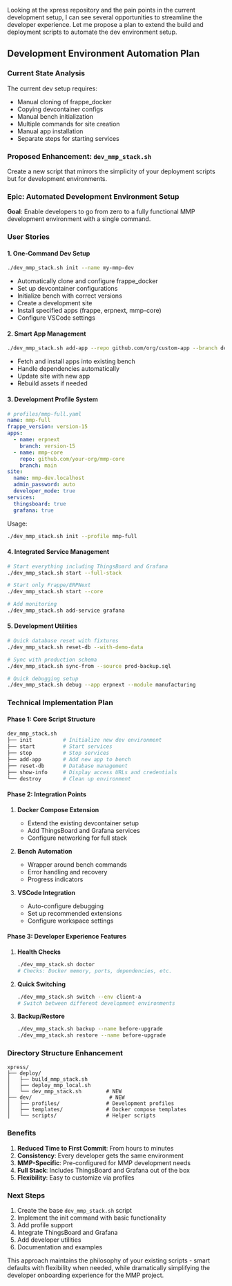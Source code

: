 Looking at the xpress repository and the pain points in the current development setup, I can see several opportunities to streamline the developer experience. Let me propose a plan to extend the build and deployment scripts to automate the dev environment setup.

## Development Environment Automation Plan

### Current State Analysis
The current dev setup requires:
- Manual cloning of frappe_docker
- Copying devcontainer configs
- Manual bench initialization
- Multiple commands for site creation
- Manual app installation
- Separate steps for starting services

### Proposed Enhancement: `dev_mmp_stack.sh`

Create a new script that mirrors the simplicity of your deployment scripts but for development environments.

### Epic: Automated Development Environment Setup

**Goal**: Enable developers to go from zero to a fully functional MMP development environment with a single command.

### User Stories

#### 1. **One-Command Dev Setup**
```bash
./dev_mmp_stack.sh init --name my-mmp-dev
```
- Automatically clone and configure frappe_docker
- Set up devcontainer configurations
- Initialize bench with correct versions
- Create a development site
- Install specified apps (frappe, erpnext, mmp-core)
- Configure VSCode settings

#### 2. **Smart App Management**
```bash
./dev_mmp_stack.sh add-app --repo github.com/org/custom-app --branch develop
```
- Fetch and install apps into existing bench
- Handle dependencies automatically
- Update site with new app
- Rebuild assets if needed

#### 3. **Development Profile System**
```yaml
# profiles/mmp-full.yaml
name: mmp-full
frappe_version: version-15
apps:
  - name: erpnext
    branch: version-15
  - name: mmp-core
    repo: github.com/your-org/mmp-core
    branch: main
site:
  name: mmp-dev.localhost
  admin_password: auto
  developer_mode: true
services:
  thingsboard: true
  grafana: true
```

Usage:
```bash
./dev_mmp_stack.sh init --profile mmp-full
```

#### 4. **Integrated Service Management**
```bash
# Start everything including ThingsBoard and Grafana
./dev_mmp_stack.sh start --full-stack

# Start only Frappe/ERPNext
./dev_mmp_stack.sh start --core

# Add monitoring
./dev_mmp_stack.sh add-service grafana
```

#### 5. **Development Utilities**
```bash
# Quick database reset with fixtures
./dev_mmp_stack.sh reset-db --with-demo-data

# Sync with production schema
./dev_mmp_stack.sh sync-from --source prod-backup.sql

# Quick debugging setup
./dev_mmp_stack.sh debug --app erpnext --module manufacturing
```

### Technical Implementation Plan

#### Phase 1: Core Script Structure
```bash
dev_mmp_stack.sh
├── init          # Initialize new dev environment
├── start         # Start services
├── stop          # Stop services
├── add-app       # Add new app to bench
├── reset-db      # Database management
├── show-info     # Display access URLs and credentials
└── destroy       # Clean up environment
```

#### Phase 2: Integration Points
1. **Docker Compose Extension**
   - Extend the existing devcontainer setup
   - Add ThingsBoard and Grafana services
   - Configure networking for full stack

2. **Bench Automation**
   - Wrapper around bench commands
   - Error handling and recovery
   - Progress indicators

3. **VSCode Integration**
   - Auto-configure debugging
   - Set up recommended extensions
   - Configure workspace settings

#### Phase 3: Developer Experience Features
1. **Health Checks**
   ```bash
   ./dev_mmp_stack.sh doctor
   # Checks: Docker memory, ports, dependencies, etc.
   ```

2. **Quick Switching**
   ```bash
   ./dev_mmp_stack.sh switch --env client-a
   # Switch between different development environments
   ```

3. **Backup/Restore**
   ```bash
   ./dev_mmp_stack.sh backup --name before-upgrade
   ./dev_mmp_stack.sh restore --name before-upgrade
   ```

### Directory Structure Enhancement
```
xpress/
├── deploy/
│   ├── build_mmp_stack.sh
│   ├── deploy_mmp_local.sh
│   └── dev_mmp_stack.sh        # NEW
├── dev/                         # NEW
│   ├── profiles/               # Development profiles
│   ├── templates/              # Docker compose templates
│   └── scripts/                # Helper scripts
```

### Benefits
1. **Reduced Time to First Commit**: From hours to minutes
2. **Consistency**: Every developer gets the same environment
3. **MMP-Specific**: Pre-configured for MMP development needs
4. **Full Stack**: Includes ThingsBoard and Grafana out of the box
5. **Flexibility**: Easy to customize via profiles

### Next Steps
1. Create the base `dev_mmp_stack.sh` script
2. Implement the init command with basic functionality
3. Add profile support
4. Integrate ThingsBoard and Grafana
5. Add developer utilities
6. Documentation and examples

This approach maintains the philosophy of your existing scripts - smart defaults with flexibility when needed, while dramatically simplifying the developer onboarding experience for the MMP project.
